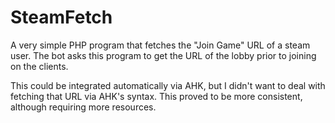 # SteamFetch
A very simple PHP program that fetches the "Join Game" URL of a steam user. The bot asks this program to get the URL of the lobby prior to joining on the clients.

This could be integrated automatically via AHK, but I didn't want to deal with fetching that URL via AHK's syntax. This proved to be more consistent, although requiring more resources.